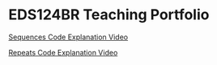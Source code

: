 # EDS124BR Teaching Portfolio

[Sequences Code Explanation Video](https://youtu.be/J9DTVehvqTo)

[Repeats Code Explanation Video](https://youtu.be/f2zVtenqgoM)

